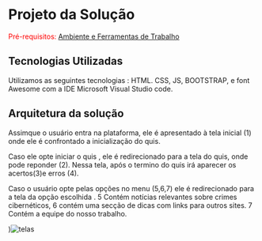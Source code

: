 # Projeto da Solução

<span style="color:red">Pré-requisitos: <a href="4-Gestão-Configuração.md"> Ambiente e Ferramentas de Trabalho</a></span>

## Tecnologias Utilizadas


 Utilizamos as seguintes tecnologias : HTML. CSS, JS, BOOTSTRAP, e font Awesome
 com a IDE Microsoft Visual Studio code.

## Arquitetura da solução

Assimque o usuário entra na plataforma, ele é apresentado à tela inicial
(1) onde ele é confrontado a inicialização do quis.

Caso ele opte iniciar o quis , ele é redirecionado para a tela do quis, onde pode
reponder (2). Nessa tela, após o termino do quis irá aparecer os acertos(3)e erros (4).


Caso o usuário opte pelas opções no menu (5,6,7) ele é redirecionado para a tela da opção escolhida . 5 Contém notícias relevantes sobre  crimes cibernéticos, 6 contém uma secção de dicas com links para outros sites. 7 Contém a equipe do nosso trabalho.

)![telas](https://user-images.githubusercontent.com/91435945/146115153-16d3973d-1a21-41e4-8117-0f24c10fff50.png)


